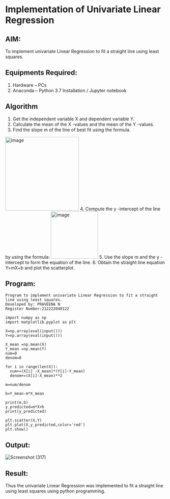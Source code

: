 # Implementation of Univariate Linear Regression
## AIM:
To implement univariate Linear Regression to fit a straight line using least squares.

## Equipments Required:
1. Hardware – PCs
2. Anaconda – Python 3.7 Installation / Jupyter notebook

## Algorithm
1. Get the independent variable X and dependent variable Y.
2. Calculate the mean of the X -values and the mean of the Y -values.
3. Find the slope m of the line of best fit using the formula. 
<img width="231" alt="image" src="https://user-images.githubusercontent.com/93026020/192078527-b3b5ee3e-992f-46c4-865b-3b7ce4ac54ad.png">
4. Compute the y -intercept of the line by using the formula:
<img width="148" alt="image" src="https://user-images.githubusercontent.com/93026020/192078545-79d70b90-7e9d-4b85-9f8b-9d7548a4c5a4.png">
5. Use the slope m and the y -intercept to form the equation of the line.
6. Obtain the straight line equation Y=mX+b and plot the scatterplot.

## Program:
```
Program to implement univariate Linear Regression to fit a straight line using least squares.
Developed by: PRAVEENA N
Register Number:212222040122
```
```
import numpy as np
import matplotlib.pyplot as plt

X=np.array(eval(input()))
Y=np.array(eval(input()))

X_mean =np.mean(X)
Y_mean =np.mean(Y)
num=0
denom=0

for i in range(len(X)):
  num+=(X[i] -X_mean)*(Y[i]-Y_mean)
  denom+=(X[i]-X_mean)**2

m=num/denom

b=Y_mean-m*X_mean

print(m,b)
y_predicted=m*X+b
print(y_predicted)

plt.scatter(X,Y)
plt.plot(X,y_predicted,color='red')
plt.show()
```

## Output:
![Screenshot (317)](https://github.com/Praveenanagaraji22/Find-the-best-fit-line-using-Least-Squares-Method/assets/119393514/d3d75210-c9c0-4af2-808c-5c3b634148bb)



## Result:
Thus the univariate Linear Regression was implemented to fit a straight line using least squares using python programming.
